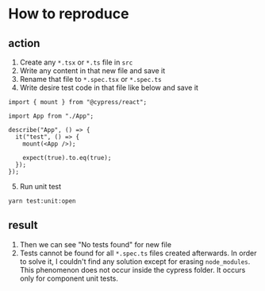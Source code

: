 # How to reproduce

## action

1. Create any `*.tsx` or `*.ts` file in `src`
2. Write any content in that new file and save it
3. Rename that file to `*.spec.tsx` or `*.spec.ts`
4. Write desire test code in that file like below and save it

```
import { mount } from "@cypress/react";

import App from "./App";

describe("App", () => {
  it("test", () => {
    mount(<App />);

    expect(true).to.eq(true);
  });
});
```

5. Run unit test

```
yarn test:unit:open
```

## result

1. Then we can see "No tests found" for new file
2. Tests cannot be found for all `*.spec.ts` files created afterwards. In order to solve it, I couldn't find any solution except for erasing `node_modules`. This phenomenon does not occur inside the cypress folder. It occurs only for component unit tests.
